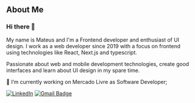 ## About Me

### Hi there 👋

My name is Mateus and I'm a Frontend developer and enthusiast of UI design. I work as a web developer since 2019 with a focus on frontend using technologies like React, Next.js and typescript.

Passionate about web and mobile development technologies, create good interfaces and learn about UI design in my spare time.

:rocket: I’m currently working on Mercado Livre as Software Developer;


[![LinkedIn](https://img.shields.io/badge/LinkedIn-%230077B5.svg?style=flat-square&logo=linkedin&logoColor=white)](https://linkedin.com/in/mateus-oliveira21/) 
[![Gmail Badge](https://img.shields.io/badge/-Gmail-c14438?style=flat-square&logo=Gmail&logoColor=white&link=mailto:mateus.oli.23@gmail.com)](mailto:mateus.oli.23@gmail.com)

<!-- ### 💻 Tech Stack

![HTML5](https://img.shields.io/badge/html5-%23E34F26.svg?style=flat-square&logo=html5&logoColor=white)
![CSS3](https://img.shields.io/badge/css3-%231572B6.svg?style=flat-square&logo=css3&logoColor=white) 
![JavaScript](https://img.shields.io/badge/javascript-%23323330.svg?style=flat-square&logo=javascript&logoColor=%23F7DF1E) 
![TypeScript](https://img.shields.io/badge/typescript-%23007ACC.svg?style=flat-square&logo=typescript&logoColor=white) 
![React](https://img.shields.io/badge/react-%2320232a.svg?style=flat-square&logo=react&logoColor=%2361DAFB) 
![Next JS](https://img.shields.io/badge/Next-black?style=flat-square&logo=next.js&logoColor=white) 
![Vue.js](https://img.shields.io/badge/vuejs-%2335495e.svg?style=flat-square&logo=vuedotjs&logoColor=%234FC08D) 
![React Native](https://img.shields.io/badge/react_native-%2320232a.svg?style=flat-square&logo=react&logoColor=%2361DAFB) 
 -->

<!-- ### 📊 GitHub Stats

![](https://github-readme-stats.vercel.app/api?username=MateusOli21&theme=dark&hide_border=true&include_all_commits=true&count_private=true)
![](https://github-readme-stats.vercel.app/api/top-langs/?username=MateusOli21&theme=dark&hide_border=true&include_all_commits=true&count_private=true&layout=compact)
 -->

